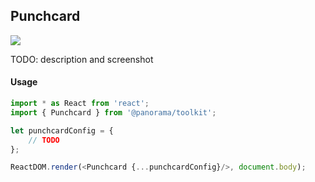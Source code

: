 ## Punchcard

<img src='https://cdn0.iconfinder.com/data/icons/feather/96/circle-check-32.png'>

TODO: description and screenshot


#### Usage
```js
import * as React from 'react';
import { Punchcard } from '@panorama/toolkit';

let punchcardConfig = {
	// TODO
};

ReactDOM.render(<Punchcard {...punchcardConfig}/>, document.body);
```
